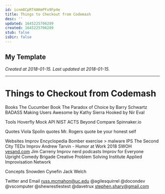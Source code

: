 ```yaml
---
id: icnm8CpRT4AKmPFx9Fp4e
title: Things to Checkout from Codemash
desc: ''
updated: 1645225706289
created: 1645225706289
stub: false
isDir: false
---
```

My Template
---

_Created at 2018-01-15._
_Last updated at 2018-01-15._




---

# Things to Checkout from Codemash


Books
The Cucumber Book
The Paradox of Choice by Barry Schwartz
BADASS Making Users Awesome by Kathy Sierra
Hooked by Nir Eval

Tools
Hoverfly
Mock API
NIST ACTS
Beyond Compare
Spinnaker.io

Quotes
Viola Spolin quotes
Mr. Rogers quote be your honest self

Websites
Improv Encyclopedia
Bomber exercise > malware IPS
The Second City
TEDx Improv
Andrew Tarvin - Humor at Work
2018 SWOH
[yesand.com](http://yesand.com) Jim Carreny Improv nerd podcasts
Improv for Everyone
Upright Comedy Brigade
Creative Problem Solving Institute
Applied Improvisation Network

Concepts
Snowden Cynefin
Jack Welch

Twitter and Email
[russ.mcmahon@uc.edu](mailto:russ.mcmahon@uc.edu)
@agilesquirrel
@docondev
@vscomputer
@shewrestlestest
@davetrux
[stephen.shary@gmail.com](mailto:stephen.sharry@gmail.com)

